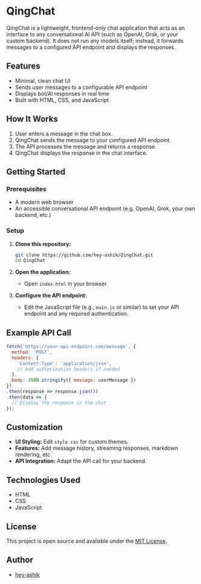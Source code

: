 # QingChat

QingChat is a lightweight, frontend-only chat application that acts as an interface to any conversational AI API (such as OpenAI, Grok, or your custom backend). It does not run any models itself; instead, it forwards messages to a configured API endpoint and displays the responses.

## Features

- Minimal, clean chat UI
- Sends user messages to a configurable API endpoint
- Displays bot/AI responses in real time
- Built with HTML, CSS, and JavaScript

## How It Works

1. User enters a message in the chat box.
2. QingChat sends the message to your configured API endpoint.
3. The API processes the message and returns a response.
4. QingChat displays the response in the chat interface.

## Getting Started

### Prerequisites

- A modern web browser
- An accessible conversational API endpoint (e.g. OpenAI, Grok, your own backend, etc.)

### Setup

1. **Clone this repository:**
   ```bash
   git clone https://github.com/hey-ashik/QingChat.git
   cd QingChat
   ```

2. **Open the application:**
   - Open `index.html` in your browser.

3. **Configure the API endpoint:**
   - Edit the JavaScript file (e.g., `main.js` or similar) to set your API endpoint and any required authentication.

## Example API Call

```js
fetch('https://your-api-endpoint.com/message', {
  method: 'POST',
  headers: {
    'Content-Type': 'application/json',
    // Add authorization headers if needed
  },
  body: JSON.stringify({ message: userMessage })
})
.then(response => response.json())
.then(data => {
  // Display the response in the chat
});
```

## Customization

- **UI Styling:** Edit `style.css` for custom themes.
- **Features:** Add message history, streaming responses, markdown rendering, etc.
- **API Integration:** Adapt the API call for your backend.

## Technologies Used

- HTML
- CSS
- JavaScript

## License

This project is open source and available under the [MIT License](LICENSE).

## Author

- [hey-ashik](https://github.com/hey-ashik)
